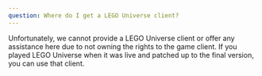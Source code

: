 ```yaml
---
question: Where do I get a LEGO Universe client?
---
```

Unfortunately, we cannot provide a LEGO Universe client or offer any assistance here due to not owning the rights to the game client. If you played LEGO Universe when it was live and patched up to the final version, you can use that client.
